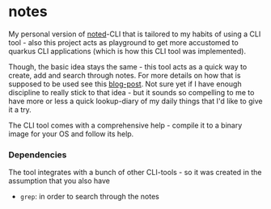 # notes

My personal version of [noted][noted]-CLI that is tailored to my habits of using a CLI tool - also this project acts as playground to get more accustomed to quarkus CLI applications (which is how this CLI tool was implemented).

Though, the basic idea stays the same - this tool acts as a quick way to create, add and search through notes. For more details on how that is supposed to be used see this [blog-post][note-taking-process]. Not sure yet if I have enough discipline to really stick to that idea - but it sounds so compelling to me to have more or less a quick lookup-diary of my daily things that I'd like to give it a try.

The CLI tool comes with a comprehensive help - compile it to a binary image for your OS and follow its help.

### Dependencies
The tool integrates with a bunch of other CLI-tools - so it was created in the assumption that you also have
- `grep`: in order to search through the notes


[noted]:https://github.com/schoeffm/noted
[note-taking-process]:https://dev.to/scottshipp/my-note-taking-process-49pa
